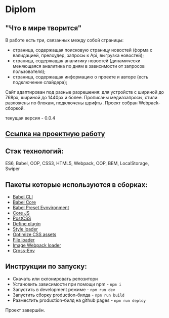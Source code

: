 # **Diplom**

## "Что в мире творится"

В работе есть три, связанных между собой страницы:

- страница, содержащая поисковую страницу новостей (форма с валидацией, прелоудер, запросы к Api, выгрузка новостей);
- страница, содержащая аналитику новостей (динамически меняющаяся аналитика по дням в зависимости от запросов пользователя);
- cтраница, содержащая информацию о проекте и авторе (есть подключение слайдера);

Сайт адаптирован под разные разрешения: для устройств с шириной до 768px, шириной до 1440px и более. Прописаны медиазапросы, стили разложены по блокам, подключены шрифты.
Проект собран Webpack-сборкой.

текущая версия - 0.0.4

## [Ссылка на проектную работу](https://Nastena-na.github.io/Diplom/)

## Стэк технологий:

ES6, Babel, OOP, CSS3, HTML5, Webpack, OOP, BEM, LocalStorage, Swiper

## Пакеты которые используются в сборках:

- [Babel CLI](https://babeljs.io/docs/en/babel-cli#docsNav)
- [Babel Core](https://babeljs.io/docs/en/babel-core)
- [Babel Preset Evnvironment](https://babeljs.io/docs/en/babel-preset-env#docsNav)
- [Сore JS](https://github.com/zloirock/core-js#readme)
- [PostCSS](https://postcss.org/)
- [Define plugin](https://webpack.js.org/plugins/define-plugin/)
- [Style loader](https://github.com/webpack-contrib/style-loader)
- [Optimize CSS assets](https://www.npmjs.com/package/optimize-css-assets-webpack-plugin)
- [File loader](https://github.com/webpack-contrib/file-loader)
- [Image Webpack loader](https://www.npmjs.com/package/image-webpack-loader)
- [Cross-Env](https://www.npmjs.com/package/cross-env)

## Инструкции по запуску:

- Скачать или склонировать репозитори
- Установить зависимости при помощи npm - `npm i`
- Запустить в development режиме - `npm run dev`
- Запустить сборку production-билда - `npm run build`
- Разместить production-билд на github pages - `npm run deploy`

Проект завершён.
